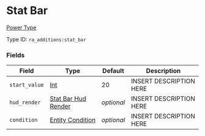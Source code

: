# Stat Bar
[Power Type](../power_types.md)

Type ID: `ra_additions:stat_bar`
### Fields
Field | Type | Default | Description
------|------|---------|-------------
`start_value` | [Int](../data_types/int.md) | 20 | INSERT DESCRIPTION HERE
`hud_render` | [Stat Bar Hud Render](../data_types/stat_bar_hud_render.md) | _optional_ | INSERT DESCRIPTION HERE
`condition` | [Entity Condition](../data_types/entity_condition.md) | _optional_ | INSERT DESCRIPTION HERE

